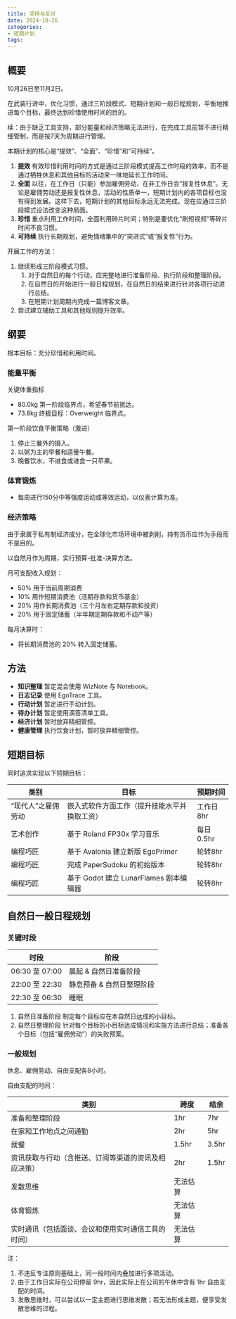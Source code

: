```yaml
---
title: 坚持与反对
date: 2024-10-26
categories:
- 短期计划
tags:
---
```


## 概要

10月26日至11月2日。

在武装行进中，优化习惯，通过三阶段模式、短期计划和一般日程规划，平衡地推进每个目标，最终达到珍惜使用时间的目的。

续：由于缺乏工具支持，部分能量和经济策略无法进行，在完成工具前暂不进行精细管制，而是按7天为周期进行管理。

本期计划的核心是“提效”、“全面”、“珍惜”和“可持续”。

1. **提效** 有效珍惜利用时间的方式是通过三阶段模式提高工作时段的效率，而不是通过牺牲休息和其他目标的活动来一味地延长工作时间。
2. **全面** 以往，在工作日（只能）参加雇佣劳动，在非工作日会“报复性休息”。无论是雇佣劳动还是报复性休息，活动的性质单一，短期计划内的各项目标也没有得到发展。这样下去，短期计划的其他目标永远无法完成。现在应通过三阶段模式设法改变这种局面。
3. **珍惜** 重点利用工作时间，全面利用碎片时间；特别是要优化“刷短视频”等碎片时间不良习惯。
4. **可持续** 执行长期规划，避免情绪集中的“突进式”或“报复性”行为。

开展工作的方法：

1. 继续形成三阶段模式习惯。
    1. 对于自然日的每个行动，应完整地进行准备阶段、执行阶段和整理阶段。
    2. 在自然日的开始进行一般日程规划，在自然日的结束进行针对各项行动进行总结。
    3. 在短期计划周期内完成一篇博客文章。
2. 尝试建立辅助工具和其他规则提升效率。

## 纲要

根本目标：充分珍惜和利用时间。

### 能量平衡

关键体重指标

- 80.0kg 第一阶段临界点，希望春节前抵达。
- 73.8kg 终极目标：Overweight 临界点。

第一阶段饮食平衡策略（激进）

1. 停止三餐外的摄入。
2. 以粥为主的早餐和适量午餐。
3. 晚餐饮水，不进食或进食一只苹果。

### 体育锻炼

- 每周进行150分中等强度运动或等效运动，以仪表计算为准。

### 经济策略

由于隶属于私有制经济成分，在全球化市场环境中被剥削，持有货币应作为手段而不是目的。

以自然月作为周期，实行预算-批准-决算方法。

月可支配收入规划：

- 50% 用于当前周期消费
- 10% 用作短期消费池（活期存款和货币基金）
- 20% 用作长期消费池（三个月左右定期存款和投资）
- 20% 用于固定储蓄（半年期定期存款和不动产等）

每月决算时：

- 将长期消费池的 20% 转入固定储蓄。

## 方法

- **知识整理** 暂定混合使用 WizNote 与 Notebook。
- **日志记录** 使用 EgoTrace 工具。
- **行动计划** 暂定进行手动计划。
- **待办计划** 暂定使用滴答清单工具。
- **经济计划** 暂时放弃精细管控。
- **健康管理** 执行饮食计划，暂时放弃精细管控。

## 短期目标

同时追求实现以下短期目标：

| 类别 | 目标 | 预期时间 |
| --- | --- | --- |
| “现代人”之雇佣劳动 | 嵌入式软件方面工作（提升技能水平并换取工资） | 工作日8hr |
| 艺术创作 | 基于 Roland FP30x 学习音乐 | 每日0.5hr |
| 编程巧匠 | 基于 Avalonia 建立新版 EgoPrimer | 轮转8hr |
| 编程巧匠 | 完成 PaperSudoku 的初始版本 | 轮转8hr |
| 编程巧匠 | 基于 Godot 建立 LunarFlames 剧本编辑器 | 轮转8hr |

<!-- 等待中的工作目标：
- ACycle 新版本（详见 GitHub 需求）
- Kofunie 分块文件同步工具
- 筹备《Void Anmoalies》和《山与海的国》等待UI设计阶段结束
 -->

## 自然日一般日程规划

### 关键时段

| 时段 | 阶段 |
| --- | --- |
| 06:30 至 07:00 | 晨起 & 自然日准备阶段 |
| 22:00 至 22:30 | 静息预备 & 自然日整理阶段 |
| 22:30 至 06:30 | 睡眠 |

1. 自然日准备阶段 制定每个目标应在本自然日达成的小目标。
2. 自然日整理阶段 针对每个目标的小目标达成情况和实施方法进行总结；准备各个目标（包括“雇佣劳动”）的失败预案。

### 一般规划

休息、雇佣劳动、自由支配各8小时。

自由支配的时间：

| 类别 | 跨度 | 结余 |
| --- | --- | --- |
| 准备和整理阶段 | 1hr | 7hr |
| 在家和工作地点之间通勤 | 2hr | 5hr |
| 就餐 | 1.5hr | 3.5hr |
| 资讯获取与行动（含推送、订阅等渠道的资讯及相应决策） | 2hr | 1.5hr |
| 发散思维 | 无法估算 | |
| 体育锻炼 | 无法估算 | |
| 实时通讯（包括面谈、会议和使用实时通信工具的时间） | 无法估算 | |

注：

1. 不违反专注原则基础上，同一段时间内叠加进行多项活动。
2. 由于工作日实际在公司停留 9hr，因此实际上在公司的午休中含有 1hr 自由支配的时间。
3. 发散思维时，可以尝试以一定主题进行思维发散；若无法形成主题，便享受发散思维的过程。
